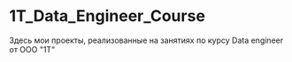 # 1T_Data_Engineer_Course
Здесь мои проекты, реализованные на занятиях по курсу Data engineer от ООО "1Т"
